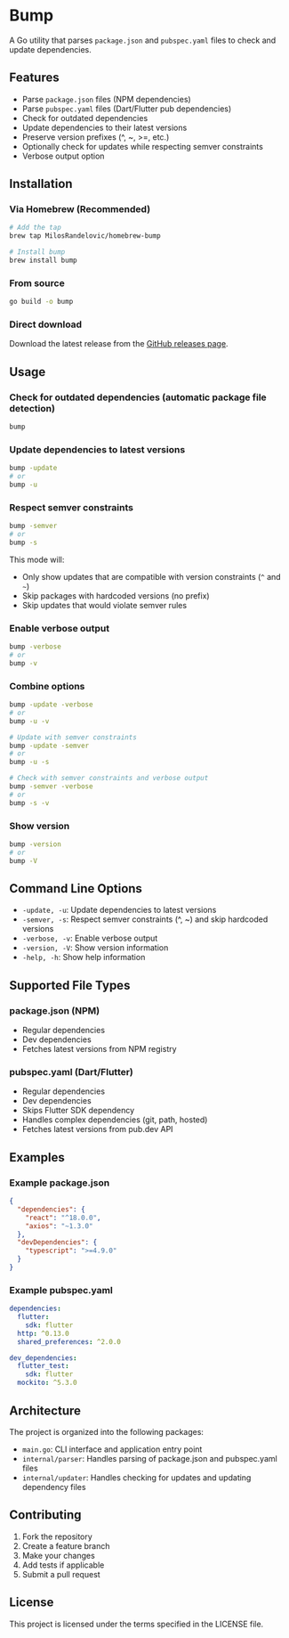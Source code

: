 # Bump

A Go utility that parses `package.json` and `pubspec.yaml` files to check and update dependencies.

## Features

- Parse `package.json` files (NPM dependencies)
- Parse `pubspec.yaml` files (Dart/Flutter pub dependencies)
- Check for outdated dependencies
- Update dependencies to their latest versions
- Preserve version prefixes (^, ~, >=, etc.)
- Optionally check for updates while respecting semver constraints
- Verbose output option

## Installation

### Via Homebrew (Recommended)

```bash
# Add the tap
brew tap MilosRandelovic/homebrew-bump

# Install bump
brew install bump
```

### From source

```bash
go build -o bump
```

### Direct download

Download the latest release from the [GitHub releases page](https://github.com/MilosRandelovic/homebrew-bump/releases).

## Usage

### Check for outdated dependencies (automatic package file detection)

```bash
bump
```

### Update dependencies to latest versions

```bash
bump -update
# or
bump -u
```

### Respect semver constraints

```bash
bump -semver
# or
bump -s
```

This mode will:

- Only show updates that are compatible with version constraints (`^` and `~`)
- Skip packages with hardcoded versions (no prefix)
- Skip updates that would violate semver rules

### Enable verbose output

```bash
bump -verbose
# or
bump -v
```

### Combine options

```bash
bump -update -verbose
# or
bump -u -v

# Update with semver constraints
bump -update -semver
# or
bump -u -s

# Check with semver constraints and verbose output
bump -semver -verbose
# or
bump -s -v
```

### Show version

```bash
bump -version
# or
bump -V
```

## Command Line Options

- `-update, -u`: Update dependencies to latest versions
- `-semver, -s`: Respect semver constraints (^, ~) and skip hardcoded versions
- `-verbose, -v`: Enable verbose output
- `-version, -V`: Show version information
- `-help, -h`: Show help information

## Supported File Types

### package.json (NPM)

- Regular dependencies
- Dev dependencies
- Fetches latest versions from NPM registry

### pubspec.yaml (Dart/Flutter)

- Regular dependencies
- Dev dependencies
- Skips Flutter SDK dependency
- Handles complex dependencies (git, path, hosted)
- Fetches latest versions from pub.dev API

## Examples

### Example package.json

```json
{
  "dependencies": {
    "react": "^18.0.0",
    "axios": "~1.3.0"
  },
  "devDependencies": {
    "typescript": ">=4.9.0"
  }
}
```

### Example pubspec.yaml

```yaml
dependencies:
  flutter:
    sdk: flutter
  http: ^0.13.0
  shared_preferences: ^2.0.0

dev_dependencies:
  flutter_test:
    sdk: flutter
  mockito: ^5.3.0
```

## Architecture

The project is organized into the following packages:

- `main.go`: CLI interface and application entry point
- `internal/parser`: Handles parsing of package.json and pubspec.yaml files
- `internal/updater`: Handles checking for updates and updating dependency files

## Contributing

1. Fork the repository
2. Create a feature branch
3. Make your changes
4. Add tests if applicable
5. Submit a pull request

## License

This project is licensed under the terms specified in the LICENSE file.
